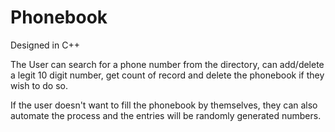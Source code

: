 # Phonebook
Designed in C++

The User can search for a phone number from the directory, can add/delete a legit 10 digit number, get count of record and delete the phonebook if they wish to do so.

If the user doesn't want to fill the phonebook by themselves, they can also automate the process and the entries will be randomly generated numbers.

